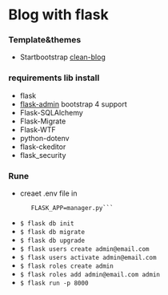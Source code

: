 # Blog with flask

### Template&themes 
  - Startbootstrap <a href="https://startbootstrap.com/themes/clean-blog/" >clean-blog</a> 

### requirements lib install
  - flask
  - [flask-admin](https://github.com/AlaaProg/flask-admin) bootstrap 4 support
  - Flask-SQLAlchemy
  - Flask-Migrate
  - Flask-WTF
  - python-dotenv
  - flask-ckeditor 
  - flask_security

### Rune
   - creaet .env file in
        ```FLASK_ENV=development
           FLASK_APP=manager.py```
  - `$ flask db init`
  - `$ flask db migrate`
  - `$ flask db upgrade`
  - `$ flask users create admin@email.com`
  - `$ flask users activate admin@email.com`
  - `$ flask roles create admin`
  - `$ flask roles add admin@email.com admin`
  - `$ flask run -p 8000`
